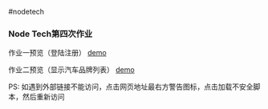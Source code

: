 #nodetech

### Node Tech第四次作业

作业一预览（登陆注册） [demo](https://smilecris.github.io/NodeTech/0510work/demo1.html)

作业二预览（显示汽车品牌列表）  [demo](https://smilecris.github.io/NodeTech/0510work/demo2.html)

PS:  如遇到外部链接不能访问，点击网页地址最右方警告图标，点击加载不安全脚本，然后重新访问